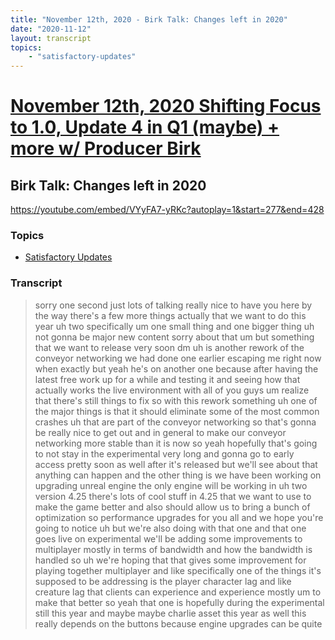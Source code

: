 ```yaml
---
title: "November 12th, 2020 - Birk Talk: Changes left in 2020"
date: "2020-11-12"
layout: transcript
topics: 
    - "satisfactory-updates"
---
```

# [November 12th, 2020 Shifting Focus to 1.0, Update 4 in Q1 (maybe) + more w/ Producer Birk](../2020-11-12.md)
## Birk Talk: Changes left in 2020
https://youtube.com/embed/VYyFA7-yRKc?autoplay=1&start=277&end=428
### Topics
* [Satisfactory Updates](../topics/satisfactory-updates.md)

### Transcript

> sorry one second just lots of talking
> really nice to have you here by the way
> there's a few more things actually that
> we want to do this year
> uh two specifically um
> one small thing and one bigger thing uh
> not gonna be major
> new content sorry about that um
> but something that we want to release
> very soon dm
> uh is another rework of the conveyor
> networking we had done one
> earlier escaping me right now when
> exactly but yeah he's on another one
> because after having the latest free
> work up for a while and testing it
> and seeing how that actually works the
> live environment with all of you guys
> um realize that there's still things to
> fix so
> with this rework something uh one of the
> major things is that it should
> eliminate some of the most common
> crashes uh
> that are part of the conveyor networking
> so that's gonna be really nice
> to get out and in general to
> make our conveyor networking more stable
> than it is now
> so yeah hopefully that's going to not
> stay in the experimental very long
> and gonna go to early access pretty soon
> as well after it's released
> but we'll see about that anything can
> happen
> and the other thing is we have been
> working on upgrading
> unreal engine the only engine will be
> working in uh
> two version 4.25 there's lots of cool
> stuff in 4.25
> that we want to use to make the game
> better and also should allow us to bring
> a bunch of optimization so performance
> upgrades
> for you all and we hope you're going to
> notice
> uh but we're also doing with that one
> and that one goes live
> on experimental we'll be adding some
> improvements to multiplayer
> mostly in terms of bandwidth and how the
> bandwidth is handled
> so uh we're hoping that that gives
> some improvement for playing together
> multiplayer
> and like specifically one of the things
> it's supposed to be addressing
> is the player character lag and like
> creature lag
> that clients can experience and
> experience mostly
> um to make that better so yeah that one
> is hopefully during the experimental
> still this year and maybe
> maybe charlie asset this year as well
> this really depends on the buttons
> because engine upgrades can be quite
